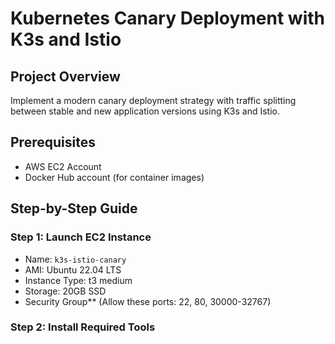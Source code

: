 # Kubernetes Canary Deployment with K3s and Istio

## Project Overview
Implement a modern canary deployment strategy with traffic splitting between stable and new application versions using K3s and Istio.

## Prerequisites
- AWS EC2 Account
- Docker Hub account (for container images)

## Step-by-Step Guide

### Step 1: Launch EC2 Instance
   - Name: `k3s-istio-canary`
   - AMI: Ubuntu 22.04 LTS
   - Instance Type: t3 medium 
   - Storage: 20GB SSD
   -  Security Group** (Allow these ports: 22, 80, 30000-32767)

### Step 2: Install Required Tools
